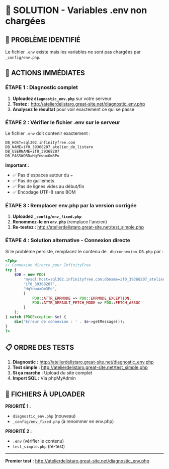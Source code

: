 # 🔧 SOLUTION - Variables .env non chargées

## 🎯 PROBLÈME IDENTIFIÉ
Le fichier `.env` existe mais les variables ne sont pas chargées par `_config/env.php`.

## 🚀 ACTIONS IMMÉDIATES

### ÉTAPE 1 : Diagnostic complet
1. **Uploadez `diagnostic_env.php`** sur votre serveur
2. **Testez :** http://atelierdelistaro.great-site.net/diagnostic_env.php
3. **Analysez le résultat** pour voir exactement ce qui se passe

### ÉTAPE 2 : Vérifier le fichier .env sur le serveur
Le fichier `.env` doit contenir exactement :
```
DB_HOST=sql302.infinityfree.com
DB_NAME=if0_39368207_atelier_de_listaro
DB_USERNAME=if0_39368207
DB_PASSWORD=HqYnwuxOm3Po
```

**Important :**
- ✅ Pas d'espaces autour du `=`
- ✅ Pas de guillemets
- ✅ Pas de lignes vides au début/fin
- ✅ Encodage UTF-8 sans BOM

### ÉTAPE 3 : Remplacer env.php par la version corrigée
1. **Uploadez `_config/env_fixed.php`**
2. **Renommez-le en `env.php`** (remplace l'ancien)
3. **Re-testez :** http://atelierdelistaro.great-site.net/test_simple.php

### ÉTAPE 4 : Solution alternative - Connexion directe
Si le problème persiste, remplacez le contenu de `_db/connexion_DB.php` par :

```php
<?php
// Connexion directe pour InfinityFree
try {
    $DB = new PDO(
        'mysql:host=sql302.infinityfree.com;dbname=if0_39368207_atelier_de_listaro;charset=utf8mb4',
        'if0_39368207',
        'HqYnwuxOm3Po',
        [
            PDO::ATTR_ERRMODE => PDO::ERRMODE_EXCEPTION,
            PDO::ATTR_DEFAULT_FETCH_MODE => PDO::FETCH_ASSOC
        ]
    );
} catch (PDOException $e) {
    die('Erreur de connexion : ' . $e->getMessage());
}
?>
```

## 📋 ORDRE DES TESTS

1. **Diagnostic :** http://atelierdelistaro.great-site.net/diagnostic_env.php
2. **Test simple :** http://atelierdelistaro.great-site.net/test_simple.php
3. **Si ça marche :** Upload du site complet
4. **Import SQL :** Via phpMyAdmin

## 🎯 FICHIERS À UPLOADER

**PRIORITÉ 1 :**
- `diagnostic_env.php` (nouveau)
- `_config/env_fixed.php` (à renommer en env.php)

**PRIORITÉ 2 :**
- `.env` (vérifier le contenu)
- `test_simple.php` (re-test)

---
**Premier test :** http://atelierdelistaro.great-site.net/diagnostic_env.php
